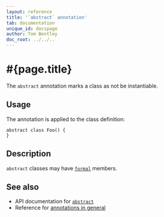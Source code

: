 ```yaml
---
layout: reference
title: '`abstract` annotation'
tab: documentation
unique_id: docspage
author: Tom Bentley
doc_root: ../../..
---
```


# #{page.title}

The `abstract` annotation marks a class as not be instantiable.

## Usage

The annotation is applied to the class definition:

<!-- try: -->
    abstract class Foo() {
    }

## Description

`abstract` classes may have [`formal`](../formal/) members.

## See also

* API documentation for [`abstract`](#{site.urls.apidoc_current}/index.html#abstract)
* Reference for [annotations in general](../../structure/annotation/)

